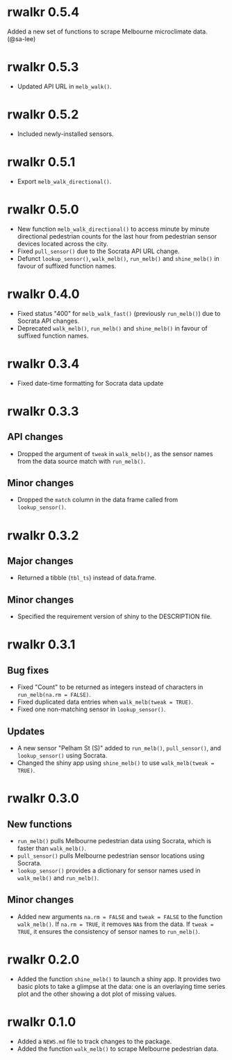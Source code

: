 # rwalkr 0.5.4

Added a new set of functions to scrape Melbourne microclimate data. (@sa-lee)

# rwalkr 0.5.3

* Updated API URL in `melb_walk()`.

# rwalkr 0.5.2

* Included newly-installed sensors.

# rwalkr 0.5.1

* Export `melb_walk_directional()`.

# rwalkr 0.5.0

* New function `melb_walk_directional()` to access minute by minute directional pedestrian counts for the last hour from pedestrian sensor devices located across the city.
* Fixed `pull_sensor()` due to the Socrata API URL change.
* Defunct `lookup_sensor()`, `walk_melb()`, `run_melb()` and `shine_melb()` in favour of suffixed function names.

# rwalkr 0.4.0

* Fixed status "400" for `melb_walk_fast()` (previously `run_melb()`) due to Socrata API changes.
* Deprecated `walk_melb()`, `run_melb()` and `shine_melb()` in favour of suffixed function names.

# rwalkr 0.3.4

* Fixed date-time formatting for Socrata data update

# rwalkr 0.3.3

## API changes

* Dropped the argument of `tweak` in `walk_melb()`, as the sensor names from the data source match with `run_melb()`.

## Minor changes

* Dropped the `match` column in the data frame called from `lookup_sensor()`.

# rwalkr 0.3.2

## Major changes

* Returned a tibble (`tbl_ts`) instead of data.frame.

## Minor changes

* Specified the requirement version of shiny to the DESCRIPTION file.

# rwalkr 0.3.1

## Bug fixes

* Fixed "Count" to be returned as integers instead of characters in `run_melb(na.rm = FALSE)`.
* Fixed duplicated data entries when `walk_melb(tweak = TRUE)`.
* Fixed one non-matching sensor in `lookup_sensor()`.

## Updates

* A new sensor "Pelham St (S)" added to `run_melb()`, `pull_sensor()`, and `lookup_sensor()` using Socrata.
* Changed the shiny app using `shine_melb()` to use `walk_melb(tweak = TRUE)`.

# rwalkr 0.3.0

## New functions

* `run_melb()` pulls Melbourne pedestrian data using Socrata, which is faster than `walk_melb()`.
* `pull_sensor()` pulls Melbourne pedestrian sensor locations using Socrata.
* `lookup_sensor()` provides a dictionary for sensor names used in `walk_melb()` and `run_melb()`.

## Minor changes

* Added new arguments `na.rm = FALSE` and `tweak = FALSE` to the function `walk_melb()`. If `na.rm = TRUE`, it removes `NA`s from the data. If `tweak = TRUE`, it ensures the consistency of sensor names to `run_melb()`.

# rwalkr 0.2.0

* Added the function `shine_melb()` to launch a shiny app. It provides two basic plots to take a glimpse at the data: one is an overlaying time series plot and the other showing a dot plot of missing values.

# rwalkr 0.1.0

* Added a `NEWS.md` file to track changes to the package.
* Added the function `walk_melb()` to scrape Melbourne pedestrian data.


